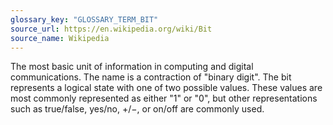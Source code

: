 ```yaml
---
glossary_key: "GLOSSARY_TERM_BIT"
source_url: https://en.wikipedia.org/wiki/Bit
source_name: Wikipedia
---
```


The most basic unit of information in computing and digital communications. The name is a contraction of "binary digit". The bit represents a logical state with one of two possible values. These values are most commonly represented as either "1" or "0", but other representations such as true/false, yes/no, +/−, or on/off are commonly used.
